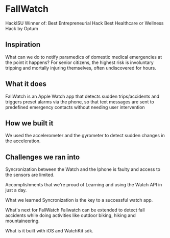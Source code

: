 # FallWatch

HackISU Winner of:
Best Entrepreneurial Hack
Best Healthcare or Wellness Hack by Optum

## Inspiration
What can we do to notify paramedics of domestic medical emergencies at the point it happens? For senior citizens, the highest risk is involuntary tripping and mortally injuring themselves, often undiscovered for hours.

## What it does
FallWatch is an Apple Watch app that detects sudden trips/accidents and triggers preset alarms via the phone, so that text messages are sent to predefined emergency contacts without needing user intervention

## How we built it
We used the accelerometer and the gyrometer to detect sudden changes in the acceleration.

## Challenges we ran into
Syncronization between the Watch and the Iphone is faulty and access to the sensors are limited.

Accomplishments that we're proud of
Learning and using the Watch API in just a day.

What we learned
Syncronization is the key to a successful watch app.

What's next for FallWatch
Fallwatch can be extended to detect fall accidents while doing activities like outdoor biking, hiking and mountaineering.

What is it built with
iOS and WatchKit sdk.

